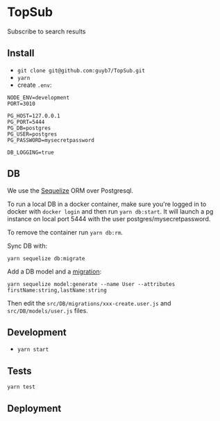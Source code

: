 # TopSub
Subscribe to search results

## Install
* `git clone git@github.com:guyb7/TopSub.git`
* `yarn`
* create `.env`:
```
NODE_ENV=development
PORT=3010

PG_HOST=127.0.0.1
PG_PORT=5444
PG_DB=postgres
PG_USER=postgres
PG_PASSWORD=mysecretpassword

DB_LOGGING=true

```

## DB
We use the [Sequelize](http://docs.sequelizejs.com/) ORM over Postgresql.

To run a local DB in a docker container, make sure you're logged in to docker with `docker login` and then run `yarn db:start`. It will launch a pg instance on local port 5444 with the user postgres/mysecretpassword.

To remove the container run `yarn db:rm`.

Sync DB with:
```
yarn sequelize db:migrate
```
Add a DB model and a [migration](http://docs.sequelizejs.com/manual/tutorial/migrations.html):
```
yarn sequelize model:generate --name User --attributes firstName:string,lastName:string
```
Then edit the `src/DB/migrations/xxx-create.user.js` and `src/DB/models/user.js` files.

## Development
* `yarn start`

## Tests
`yarn test`

## Deployment
